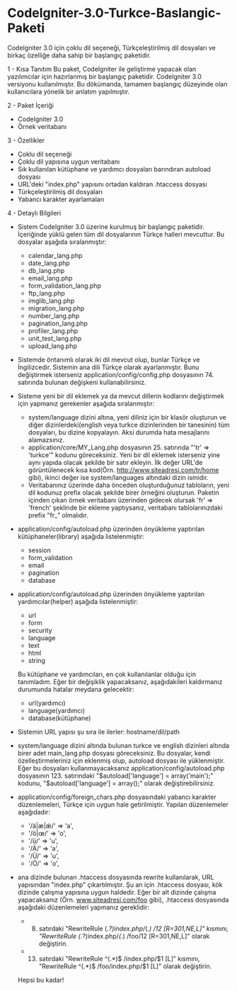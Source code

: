# CodeIgniter-3.0-Turkce-Baslangic-Paketi
CodeIgniter 3.0 için çoklu dil seçeneği, Türkçeleştirilmiş dil dosyaları ve birkaç özelliğe daha sahip bir başlangıç paketidir.

1 - Kısa Tanıtım
Bu paket, CodeIgniter ile geliştirme yapacak olan yazılımcılar için hazırlanmış bir başlangıç paketidir. CodeIgniter 3.0 versiyonu kullanılmıştır. Bu dökümanda, tamamen başlangıç düzeyinde olan kullanıcılara yönelik bir anlatım yapılmıştır.

2 - Paket İçeriği
  - CodeIgniter 3.0
  - Örnek veritabanı
  
3 - Özellikler
  - Çoklu dil seçeneği
  - Çoklu dil yapısına uygun veritabanı
  - Sık kullanılan kütüphane ve yardımcı dosyaları barındıran autoload dosyası
  - URL'deki "index.php" yapısını ortadan kaldıran .htaccess dosyası
  - Türkçeleştirilmiş dil dosyaları
  - Yabancı karakter ayarlamaları

4 - Detaylı Bilgileri
  - Sistem CodeIgniter 3.0 üzerine kurulmuş bir başlangıç paketidir. İçeriğinde yüklü gelen tüm dil dosyalarının Türkçe halleri mevcuttur. Bu dosyalar aşağıda sıralanmıştır:
    - calendar_lang.php
    - date_lang.php
    - db_lang.php
    - email_lang.php
    - form_validation_lang.php
    - ftp_lang.php
    - imglib_lang.php
    - migration_lang.php
    - number_lang.php
    - pagination_lang.php
    - profiler_lang.php
    - unit_test_lang.php
    - upload_lang.php
    
  - Sistemde öntanımlı olarak iki dil mevcut olup, bunlar Türkçe ve İngilizcedir. Sistemin ana dili Türkçe olarak ayarlanmıştır. Bunu değiştirmek isterseniz application/config/config.php dosyasının 74. satırında bulunan değişkeni kullanabilirsiniz.
  - Sisteme yeni bir dil eklemek ya da mevcut dillerin kodlarını değiştirmek için yapmanız gerekenler aşağıda sıralanmıştır:
    - system/language dizini altına, yeni diliniz için bir klasör oluşturun ve diğer dizinlerdeki(english veya turkce dizinlerinden bir tanesinin) tüm dosyaları, bu dizine kopyalayın. Aksi durumda hata mesajlarını alamazsınız. 
    - application/core/MY_Lang.php dosyasının 25. satırında "'tr' => 'turkce'" kodunu göreceksiniz. Yeni bir dil eklemek isterseniz yine aynı yapıda olacak şekilde bir satır ekleyin. İlk değer URL'de görüntülenecek kısa kod(Örn. http://www.siteadresi.com/tr/home gibi), ikinci değer ise system/languages altındaki dizin ismidir.
    - Veritabanınız üzerinde daha önceden oluşturduğunuz tabloların, yeni dil kodunuz prefix olacak şekilde birer örneğini oluşturun. Paketin içinden çıkan örnek veritabanı üzerinden gidecek olursak 'fr' => 'french' şeklinde bir ekleme yaptıysanız, veritabanı tablolarınızdaki prefix "fr_" olmalıdır.
    
  - application/config/autoload.php üzerinden önyükleme yaptırılan kütüphaneler(library) aşağıda listelenmiştir:
    - session
    - form_validation
    - email
    - pagination
    - database
    
  - application/config/autoload.php üzerinden önyükleme yaptırılan yardımcılar(helper) aşağıda listelenmiştir:
    - url
    - form
    - security
    - language
    - text
    - html
    - string
    
    Bu kütüphane ve yardımcıları, en çok kullanılanlar olduğu için tanımladım. Eğer bir değişiklik yapacaksanız, aşağıdakileri kaldırmanız durumunda hatalar meydana gelecektir:
      - url(yardımcı)
      - language(yardımcı)
      - database(kütüphane)
      
  - Sistemin URL yapısı şu sıra ile ilerler: hostname/dil/path
  
  - system/language dizini altında bulunan turkce ve english dizinleri altında birer adet main_lang.php dosyası göreceksiniz. Bu dosyalar, kendi özelleştirmeleriniz için eklenmiş olup, autoload dosyası ile yüklenmiştir. Eğer bu dosyaları kullanmayacaksanız application/config/autoload.php dosyasının 123. satırındaki "$autoload['language'] = array('main');" kodunu, "$autoload['language'] = array();" olarak değiştirebilirsiniz.
  
  - application/config/foreign_chars.php dosyasındaki yabancı karakter düzenlemeleri, Türkçe için uygun hale getirilmiştir. Yapılan düzenlemeler aşağıdadır:
    - '/ä|æ|ǽ/' => 'a',
    - '/ö|œ/' => 'o',
    - '/ü/' => 'u',
    - '/Ä/' => 'a',
    - '/Ü/' => 'u',
    - '/Ö/' => 'o',
  
  - ana dizinde bulunan .htaccess dosyasında rewrite kullanılarak, URL yapısından "index.php" çıkartılmıştır. Şu an için .htaccess dosyası, kök dizinde çalışma yapısına uygun haldedir. Eğer bir alt dizinde çalışma yapacaksanız (Örn. www.siteadresi.com/foo gibi), .htaccess dosyasında aşağıdaki düzenlemeleri yapmanız gereklidir:
    - 8. satırdaki "RewriteRule (.*?)index\.php/*(.*) /$1$2 [R=301,NE,L]" kısmını, "RewriteRule (.*?)index\.php/*(.*) /foo/$1$2 [R=301,NE,L]" olarak değiştirin.
    - 13. satırdaki "RewriteRule ^(.*)$ /index.php/$1 [L]" kısmını, "RewriteRule ^(.*)$ /foo/index.php/$1 [L]" olarak değiştirin.
  
	 Hepsi bu kadar!
	  
	
